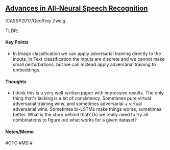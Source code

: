 ## [Advances in All-Neural Speech Recognition](https://arxiv.org/abs/1609.05935)
ICASSP2017/Geoffrey Zweig

TLDR;  


#### Key Points

- In Image classification we can apply adversarial training directly to the inputs. In Text classification the inputs are discrete and we cannot make small perturbations, but we can instead apply adversarial training to embeddings.

#### Thoughts

- I think this is a very well-written paper with impressive results. The only thing that's lacking is a bit of consistency. Sometimes pure virtual adversarial training wins, and sometimes adversarial + virtual adversarial wins. Sometimes bi-LSTMs make things worse, sometimes better. What is the story behind that? Do we really need to try all combinations to figure out what works for a given dataset?

#### Notes/Memo


#CTC #MS #
